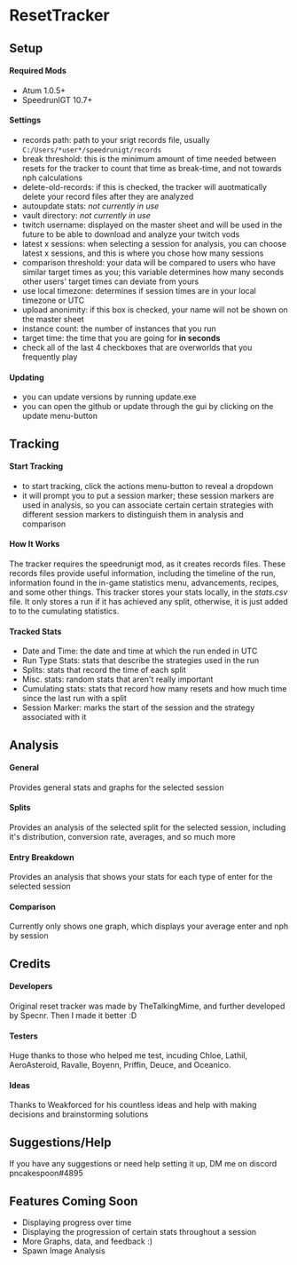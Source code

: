 # **ResetTracker**

## **Setup**

#### Required Mods

 - Atum 1.0.5+
 - SpeedrunIGT 10.7+

#### Settings

 - records path: path to your srigt records file, usually `C:/Users/*user*/speedrunigt/records`
 - break threshold: this is the minimum amount of time needed between resets for the tracker to count that time as break-time, and not towards nph calculations
 - delete-old-records: if this is checked, the tracker will auotmatically delete your record files after they are analyzed
 - autoupdate stats: *not currently in use*
 - vault directory: *not currently in use*
 - twitch username: displayed on the master sheet and will be used in the future to be able to download and analyze your twitch vods
 - latest x sessions: when selecting a session for analysis, you can choose latest x sessions, and this is where you chose how many sessions
 - comparison threshold: your data will be compared to users who have similar target times as you; this variable determines how many seconds other users' target times can deviate from yours
 - use local timezone: determines if session times are in your local timezone or UTC
 - upload anonimity: if this box is checked, your name will not be shown on the master sheet
 - instance count: the number of instances that you run
 - target time: the time that you are going for **in seconds**
 - check all of the last 4 checkboxes that are overworlds that you frequently play

#### Updating

 - you can update versions by running update.exe
 - you can open the github or update through the gui by clicking on the update menu-button

## **Tracking**

#### Start Tracking

 - to start tracking, click the actions menu-button to reveal a dropdown
 - it will prompt you to put a session marker; these session markers are used in analysis, so you can associate certain certain strategies with different session markers to distinguish them in analysis and comparison

#### How It Works

The tracker requires the speedrunigt mod, as it creates records files. These records files provide useful information, including the timeline of the run, information found in the in-game statistics menu, advancements, recipes, and some other things. This tracker stores your stats locally, in the *stats.csv* file. It only stores a run if it has achieved any split, otherwise, it is just added to to the cumulating statistics.

#### Tracked Stats

 - Date and Time: the date and time at which the run ended in UTC
 - Run Type Stats: stats that describe the strategies used in the run
 - Splits: stats that record the time of each split
 - Misc. stats: random stats that aren't really important
 - Cumulating stats: stats that record how many resets and how much time since the last run with a split
 - Session Marker: marks the start of the session and the strategy associated with it

## **Analysis**

#### General

Provides general stats and graphs for the selected session

#### Splits

Provides an analysis of the selected split for the selected session, including it's distribution, conversion rate, averages, and so much more

#### Entry Breakdown

Provides an analysis that shows your stats for each type of enter for the selected session

#### Comparison

Currently only shows one graph, which displays your average enter and nph by session

## **Credits**

#### Developers

Original reset tracker was made by TheTalkingMime, and further developed by Specnr. Then I made it better :D

#### Testers

Huge thanks to those who helped me test, incuding Chloe, Lathil, AeroAsteroid, Ravalle, Boyenn, Priffin, Deuce, and Oceanico.

#### Ideas

Thanks to Weakforced for his countless ideas and help with making decisions and brainstorming solutions

## **Suggestions/Help**

If you have any suggestions or need help setting it up, DM me on discord pncakespoon#4895

## Features Coming Soon

 - Displaying progress over time
 - Displaying the progression of certain stats throughout a session
 - More Graphs, data, and feedback :)
 - Spawn Image Analysis
 


